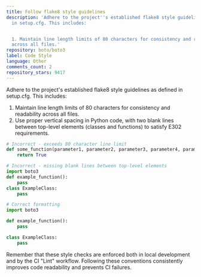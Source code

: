 ```yaml
---
title: Follow flake8 style guidelines
description: 'Adhere to the project''s established flake8 style guidelines as defined
  in setup.cfg. This includes:


  1. Maintain line length limits of 80 characters for consistency and readability
  across all files.'
repository: boto/boto3
label: Code Style
language: Other
comments_count: 2
repository_stars: 9417
---
```


Adhere to the project's established flake8 style guidelines as defined in setup.cfg. This includes:

1. Maintain line length limits of 80 characters for consistency and readability across all files.
2. Use proper vertical spacing in Python code, with two blank lines between top-level elements (classes and functions) to satisfy E302 requirements.

```python
# Incorrect - exceeds 80 character line limit
def some_function(parameter1, parameter2, parameter3, parameter4, parameter5, parameter6, very_long_parameter):
    return True

# Incorrect - missing blank lines between top-level elements
import boto3
def example_function():
    pass
class ExampleClass:
    pass

# Correct formatting
import boto3

def example_function():
    pass

class ExampleClass:
    pass
```

Remember that these style checks are enforced both in local development and by the CI "Lint" workflow. Following these conventions consistently improves code readability and prevents CI failures.